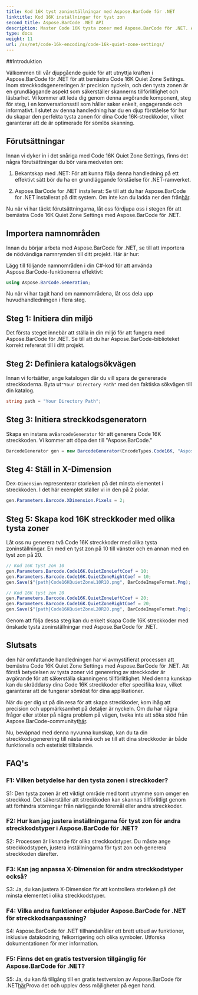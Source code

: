 ```yaml
---
title: Kod 16K tyst zoninställningar med Aspose.BarCode för .NET
linktitle: Kod 16K inställningar för tyst zon
second_title: Aspose.BarCode .NET API
description: Master Code 16K tysta zoner med Aspose.BarCode för .NET. Anpassa streckkodsinställningar för pålitlig skanning.
type: docs
weight: 11
url: /sv/net/code-16k-encoding/code-16k-quiet-zone-settings/
---
```

##Introduktion

Välkommen till vår djupgående guide för att utnyttja kraften i Aspose.BarCode för .NET för att bemästra Code 16K Quiet Zone Settings. Inom streckkodsgenereringen är precision nyckeln, och den tysta zonen är en grundläggande aspekt som säkerställer skannerns tillförlitlighet och läsbarhet. Vi kommer att leda dig genom denna avgörande komponent, steg för steg, i en konversationsstil som håller saker enkelt, engagerande och informativt. I slutet av denna handledning har du en djup förståelse för hur du skapar den perfekta tysta zonen för dina Code 16K-streckkoder, vilket garanterar att de är optimerade för sömlös skanning.

## Förutsättningar

Innan vi dyker in i det snåriga med Code 16K Quiet Zone Settings, finns det några förutsättningar du bör vara medveten om:

1. Bekantskap med .NET: För att kunna följa denna handledning på ett effektivt sätt bör du ha en grundläggande förståelse för .NET-ramverket.

2.  Aspose.BarCode for .NET installerat: Se till att du har Aspose.BarCode for .NET installerat på ditt system. Om inte kan du ladda ner den från[här](https://releases.aspose.com/barcode/net/).

Nu när vi har täckt förutsättningarna, låt oss fördjupa oss i stegen för att bemästra Code 16K Quiet Zone Settings med Aspose.BarCode för .NET.

## Importera namnområden

Innan du börjar arbeta med Aspose.BarCode för .NET, se till att importera de nödvändiga namnrymden till ditt projekt. Här är hur:

Lägg till följande namnområden i din C#-kod för att använda Aspose.BarCode-funktionerna effektivt:

```csharp
using Aspose.BarCode.Generation;
```

Nu när vi har tagit hand om namnområdena, låt oss dela upp huvudhandledningen i flera steg.

## Steg 1: Initiera din miljö

Det första steget innebär att ställa in din miljö för att fungera med Aspose.BarCode för .NET. Se till att du har Aspose.BarCode-biblioteket korrekt refererat till i ditt projekt.

## Steg 2: Definiera katalogsökvägen

 Innan vi fortsätter, ange katalogen där du vill spara de genererade streckkoderna. Byta ut`"Your Directory Path"` med den faktiska sökvägen till din katalog.

```csharp
string path = "Your Directory Path";
```

## Steg 3: Initiera streckkodsgeneratorn

 Skapa en instans av`BarcodeGenerator` för att generera Code 16K streckkoden. Vi kommer att döpa den till "Aspose.BarCode."

```csharp
BarcodeGenerator gen = new BarcodeGenerator(EncodeTypes.Code16K, "Aspose.BarCode");
```

## Steg 4: Ställ in X-Dimension

 De`X-Dimension` representerar storleken på det minsta elementet i streckkoden. I det här exemplet ställer vi in den på 2 pixlar.

```csharp
gen.Parameters.Barcode.XDimension.Pixels = 2;
```

## Steg 5: Skapa kod 16K streckkoder med olika tysta zoner

Låt oss nu generera två Code 16K streckkoder med olika tysta zoninställningar. En med en tyst zon på 10 till vänster och en annan med en tyst zon på 20.

```csharp
// Kod 16K tyst zon 10
gen.Parameters.Barcode.Code16K.QuietZoneLeftCoef = 10;
gen.Parameters.Barcode.Code16K.QuietZoneRightCoef = 10;
gen.Save($"{path}Code16KQuietZoneL10R10.png", BarCodeImageFormat.Png);

// Kod 16K tyst zon 20
gen.Parameters.Barcode.Code16K.QuietZoneLeftCoef = 20;
gen.Parameters.Barcode.Code16K.QuietZoneRightCoef = 20;
gen.Save($"{path}Code16KQuietZoneL20R20.png", BarCodeImageFormat.Png);
```

Genom att följa dessa steg kan du enkelt skapa Code 16K streckkoder med önskade tysta zoninställningar med Aspose.BarCode för .NET.

## Slutsats

den här omfattande handledningen har vi avmystifierat processen att bemästra Code 16K Quiet Zone Settings med Aspose.BarCode för .NET. Att förstå betydelsen av tysta zoner vid generering av streckkoder är avgörande för att säkerställa skanningens tillförlitlighet. Med denna kunskap kan du skräddarsy dina Code 16K streckkoder efter specifika krav, vilket garanterar att de fungerar sömlöst för dina applikationer.

 När du ger dig ut på din resa för att skapa streckkoder, kom ihåg att precision och uppmärksamhet på detaljer är nyckeln. Om du har några frågor eller stöter på några problem på vägen, tveka inte att söka stöd från Aspose.BarCode-communityt[här](https://forum.aspose.com/c/barcode/13).

Nu, beväpnad med denna nyvunna kunskap, kan du ta din streckkodsgenerering till nästa nivå och se till att dina streckkoder är både funktionella och estetiskt tilltalande.

## FAQ's

### F1: Vilken betydelse har den tysta zonen i streckkoder?
   
S1: Den tysta zonen är ett viktigt område med tomt utrymme som omger en streckkod. Det säkerställer att streckkoden kan skannas tillförlitligt genom att förhindra störningar från närliggande föremål eller andra streckkoder.

### F2: Hur kan jag justera inställningarna för tyst zon för andra streckkodstyper i Aspose.BarCode för .NET?

S2: Processen är liknande för olika streckkodstyper. Du måste ange streckkodstypen, justera inställningarna för tyst zon och generera streckkoden därefter.

### F3: Kan jag anpassa X-Dimension för andra streckkodstyper också?

S3: Ja, du kan justera X-Dimension för att kontrollera storleken på det minsta elementet i olika streckkodstyper.

### F4: Vilka andra funktioner erbjuder Aspose.BarCode for .NET för streckkodsanpassning?

S4: Aspose.BarCode för .NET tillhandahåller ett brett utbud av funktioner, inklusive datakodning, felkorrigering och olika symboler. Utforska dokumentationen för mer information.

### F5: Finns det en gratis testversion tillgänglig för Aspose.BarCode för .NET?

 S5: Ja, du kan få tillgång till en gratis testversion av Aspose.BarCode för .NET[här](https://releases.aspose.com/)Prova det och upplev dess möjligheter på egen hand.